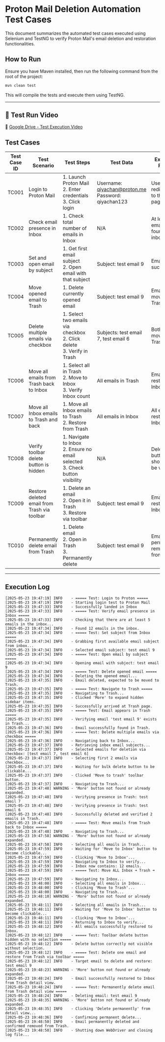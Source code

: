 # Proton Mail Deletion Automation Test Cases

This document summarizes the automated test cases executed using Selenium and TestNG to verify Proton Mail's email deletion and restoration functionalities.

## How to Run

Ensure you have Maven installed, then run the following command from the root of the project:

```bash
mvn clean test
```

This will compile the tests and execute them using TestNG.

---

## 🎥 Test Run Video

🔗 [Google Drive - Test Execution Video](https://drive.google.com/drive/u/0/folders/1fab2k6AbTr2kfbbWMQE6U39OPlgVbNR1)

## Test Cases

| Test Case ID | Test Scenario                                     | Test Steps                                                                                           | Test Data                                 | Expected Result                          | Actual Result                                             | Status |
|--------------|--------------------------------------------------|--------------------------------------------------------------------------------------------------------|-------------------------------------------|------------------------------------------|------------------------------------------------------------|--------|
| TC001        | Login to Proton Mail                             | 1. Launch Proton Mail<br>2. Enter credentials<br>3. Click login                                       | Username: qiyachan@proton.me<br>Password: qiyachan123 | User is redirected to the Inbox page    | Successfully landed in Inbox                              | Pass   |
| TC002        | Check email presence in Inbox                    | 1. Check total number of emails in Inbox                                                              | N/A                                       | At least 5 emails found in inbox         | Found 12 emails in the inbox                              | Pass   |
| TC003        | Set and open email by subject                    | 1. Get first email subject<br>2. Open email with that subject                                         | Subject: test email 9                      | Email opens successfully                 | Email opened and deleted                                   | Pass   |
| TC004        | Move opened email to Trash                       | 1. Delete currently opened email                                                                      | Subject: test email 9                      | Email is moved to Trash                  | Email deleted and found in Trash                          | Pass   |
| TC005        | Delete multiple emails via checkbox              | 1. Select two emails via checkbox<br>2. Click delete<br>3. Verify in Trash                            | Subjects: test email 7, test email 6       | Both emails moved to Trash              | Successfully verified both emails in Trash                | Pass   |
| TC006        | Move all emails from Trash back to Inbox         | 1. Select all in Trash<br>2. Move to Inbox<br>3. Verify Inbox count                                   | All emails in Trash                        | Emails restored to Inbox                 | Inbox now contains: 12 emails                              | Pass   |
| TC007        | Move all Inbox emails to Trash and back          | 1. Move all Inbox emails to Trash<br>2. Restore from Trash                                            | All emails in Inbox                        | All emails restored to Inbox            | All emails successfully restored to Inbox                 | Pass   |
| TC008        | Verify toolbar delete button is hidden           | 1. Navigate to Inbox<br>2. Ensure no email selected<br>3. Check button visibility                     | N/A                                       | Delete button should not be visible     | Delete button correctly not visible without selection     | Pass   |
| TC009        | Restore deleted email from Trash via toolbar     | 1. Delete an email<br>2. Open it in Trash<br>3. Restore via toolbar                                   | Subject: test email 9                      | Email restored to Inbox                  | Email successfully restored to Inbox from Trash detail view| Pass   |
| TC010        | Permanently delete email from Trash              | 1. Delete email<br>2. Open in Trash<br>3. Permanently delete                                          | Subject: test email 9                      | Email permanently removed from Trash     | Email permanently deleted and confirmed removed from Trash| Pass   |

---

## Execution Log

```
[2025-05-23 19:47:19] INFO    - ===== Test: Login to Proton =====
[2025-05-23 19:47:19] INFO    - Starting login test to Proton Mail
[2025-05-23 19:47:33] INFO    - Successfully landed in Inbox
[2025-05-23 19:47:33] INFO    - ===== Test: Verify email presence in Inbox =====
[2025-05-23 19:47:33] INFO    - Checking that there are at least 5 emails in the inbox...
[2025-05-23 19:47:34] INFO    - Found 12 emails in the inbox.
[2025-05-23 19:47:34] INFO    - ===== Test: Set subject from Inbox =====
[2025-05-23 19:47:34] INFO    - Grabbing first available email subject from inbox...
[2025-05-23 19:47:34] INFO    - Selected email subject: test email 9
[2025-05-23 19:47:34] INFO    - ===== Test: Open email by subject =====
[2025-05-23 19:47:34] INFO    - Opening email with subject: test email 9
[2025-05-23 19:47:34] INFO    - ===== Test: Delete opened email =====
[2025-05-23 19:47:34] INFO    - Deleting the opened email...
[2025-05-23 19:47:35] INFO    - Email deleted, expected to be moved to Trash.
[2025-05-23 19:47:35] INFO    - ===== Test: Navigate to Trash =====
[2025-05-23 19:47:35] INFO    - Navigating to Trash...
[2025-05-23 19:47:35] INFO    - Clicked 'More' to expand hidden sidebar items.
[2025-05-23 19:47:35] INFO    - Successfully arrived at Trash page.
[2025-05-23 19:47:35] INFO    - ===== Test: Email appears in Trash =====
[2025-05-23 19:47:35] INFO    - Verifying email 'test email 9' exists in Trash...
[2025-05-23 19:47:36] INFO    - Email successfully found in Trash.
[2025-05-23 19:47:36] INFO    - ===== Test: Delete multiple emails via checkbox =====
[2025-05-23 19:47:36] INFO    - Navigating back to Inbox...
[2025-05-23 19:47:37] INFO    - Retrieving inbox email subjects...
[2025-05-23 19:47:37] INFO    - Selected emails for deletion via checkbox: [test email 7, test email 6]
[2025-05-23 19:47:37] INFO    - Selecting first 2 emails via checkbox...
[2025-05-23 19:47:37] INFO    - Waiting for bulk delete button to be clickable...
[2025-05-23 19:47:37] INFO    - Clicked 'Move to trash' toolbar button.
[2025-05-23 19:47:37] INFO    - Navigating to Trash...
[2025-05-23 19:47:48] WARNING - 'More' button not found or already expanded.
[2025-05-23 19:47:48] INFO    - Verifying presence in Trash: test email 7
[2025-05-23 19:47:48] INFO    - Verifying presence in Trash: test email 6
[2025-05-23 19:47:48] INFO    - Successfully deleted and verified 2 emails in Trash.
[2025-05-23 19:47:48] INFO    - ===== Test: Move emails from Trash back to Inbox =====
[2025-05-23 19:47:48] INFO    - Navigating to Trash...
[2025-05-23 19:47:58] WARNING - 'More' button not found or already expanded.
[2025-05-23 19:47:58] INFO    - Selecting all emails in Trash...
[2025-05-23 19:47:59] INFO    - Waiting for 'Move to Inbox' button to become clickable...
[2025-05-23 19:47:59] INFO    - Clicking 'Move to Inbox'...
[2025-05-23 19:47:59] INFO    - Navigating to Inbox to verify...
[2025-05-23 19:47:59] INFO    - Inbox now contains: 12 emails.
[2025-05-23 19:47:59] INFO    - ===== Test: Move ALL Inbox ➜ Trash ➜ Inbox =====
[2025-05-23 19:47:59] INFO    - Navigating to Inbox...
[2025-05-23 19:48:00] INFO    - Selecting all emails in Inbox...
[2025-05-23 19:48:00] INFO    - Clicking 'Move to Trash'...
[2025-05-23 19:48:00] INFO    - Navigating to Trash...
[2025-05-23 19:48:10] WARNING - 'More' button not found or already expanded.
[2025-05-23 19:48:11] INFO    - Selecting all emails in Trash...
[2025-05-23 19:48:11] INFO    - Waiting for 'Move to Inbox' button to become clickable...
[2025-05-23 19:48:11] INFO    - Clicking 'Move to Inbox'...
[2025-05-23 19:48:11] INFO    - Returning to Inbox to verify...
[2025-05-23 19:48:12] INFO    - All emails successfully restored to Inbox.
[2025-05-23 19:48:12] INFO    - ===== Test: Toolbar delete button hidden with no selection =====
[2025-05-23 19:48:12] INFO    - Delete button correctly not visible without selection.
[2025-05-23 19:48:12] INFO    - ===== Test: Delete one email and restore from Trash via toolbar =====
[2025-05-23 19:48:12] INFO    - Target email to delete and restore: test email 9
[2025-05-23 19:48:23] WARNING - 'More' button not found or already expanded.
[2025-05-23 19:48:24] INFO    - Email successfully restored to Inbox from Trash detail view.
[2025-05-23 19:48:24] INFO    - ===== Test: Permanently delete email from Trash detail view =====
[2025-05-23 19:48:24] INFO    - Deleting email: test email 9
[2025-05-23 19:48:35] WARNING - 'More' button not found or already expanded.
[2025-05-23 19:48:35] INFO    - Clicking 'Delete permanently' from detail view...
[2025-05-23 19:48:36] INFO    - Confirming permanent delete...
[2025-05-23 19:48:50] INFO    - Email permanently deleted and confirmed removed from Trash.
[2025-05-23 19:48:50] INFO    - Shutting down WebDriver and closing log file...
```
